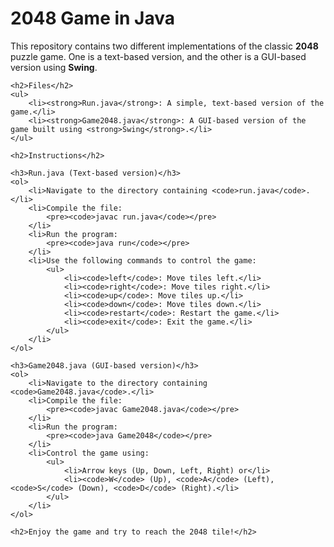 <!DOCTYPE html>
<html lang="en">
<head>
    <meta charset="UTF-8">
    <meta name="viewport" content="width=device-width, initial-scale=1.0">
    <title>2048 Game in Java</title>
</head>
<body>
    <h1>2048 Game in Java</h1>
    <p>This repository contains two different implementations of the classic <strong>2048</strong> puzzle game. One is a text-based version, and the other is a GUI-based version using <strong>Swing</strong>.</p>

    <h2>Files</h2>
    <ul>
        <li><strong>Run.java</strong>: A simple, text-based version of the game.</li>
        <li><strong>Game2048.java</strong>: A GUI-based version of the game built using <strong>Swing</strong>.</li>
    </ul>

    <h2>Instructions</h2>

    <h3>Run.java (Text-based version)</h3>
    <ol>
        <li>Navigate to the directory containing <code>run.java</code>.</li>
        <li>Compile the file:
            <pre><code>javac run.java</code></pre>
        </li>
        <li>Run the program:
            <pre><code>java run</code></pre>
        </li>
        <li>Use the following commands to control the game:
            <ul>
                <li><code>left</code>: Move tiles left.</li>
                <li><code>right</code>: Move tiles right.</li>
                <li><code>up</code>: Move tiles up.</li>
                <li><code>down</code>: Move tiles down.</li>
                <li><code>restart</code>: Restart the game.</li>
                <li><code>exit</code>: Exit the game.</li>
            </ul>
        </li>
    </ol>

    <h3>Game2048.java (GUI-based version)</h3>
    <ol>
        <li>Navigate to the directory containing <code>Game2048.java</code>.</li>
        <li>Compile the file:
            <pre><code>javac Game2048.java</code></pre>
        </li>
        <li>Run the program:
            <pre><code>java Game2048</code></pre>
        </li>
        <li>Control the game using:
            <ul>
                <li>Arrow keys (Up, Down, Left, Right) or</li>
                <li><code>W</code> (Up), <code>A</code> (Left), <code>S</code> (Down), <code>D</code> (Right).</li>
            </ul>
        </li>
    </ol>

    <h2>Enjoy the game and try to reach the 2048 tile!</h2>
</body>
</html>
